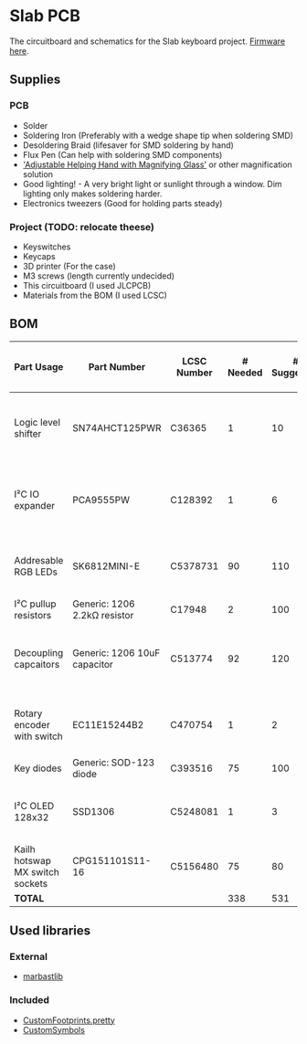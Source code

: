 # Slab PCB
The circuitboard and schematics for the Slab keyboard project. [Firmware here](https://github.com/headblockhead/slab-firmware).

## Supplies
### PCB
- Solder
- Soldering Iron (Preferably with a wedge shape tip when soldering SMD)
- Desoldering Braid (lifesaver for SMD soldering by hand)
- Flux Pen (Can help with soldering SMD components)
- ['Adjustable Helping Hand with Magnifying Glass'](https://www.amazon.co.uk/01902-Adjustable-Magnifying-Soldering-Alligator/dp/B000P42O3C?th=1) or other magnification solution
- Good lighting! - A very bright light or sunlight through a window. Dim lighting only makes soldering harder.
- Electronics tweezers (Good for holding parts steady)
### Project (TODO: relocate theese)
- Keyswitches
- Keycaps
- 3D printer (For the case)
- M3 screws (length currently undecided)
- This circuitboard (I used JLCPCB)
- Materials from the BOM (I used LCSC)

## BOM
| Part Usage | Part Number | LCSC Number | # Needed | # Suggested | Cost/Unit ($) | Cost/Total ($) | Relative soldering difficulty / 5 | Notes
|---|---|---|---|---|---|---|---|---|
|Logic level shifter|SN74AHCT125PWR|C36365|1|10|$0.1934|$1.93|4|Order more spares if new to SMD soldering|
|I²C IO expander|PCA9555PW|C128392|1|6|$1.1774|$7.06|5|Order more spares if new to SMD soldering|
|Addresable RGB LEDs|SK6812MINI-E|C5378731|90|110|$0.1276|$14.04|3|Easy to burn out if soldered too hot/rough|
|I²C pullup resistors|Generic: 1206 2.2kΩ resistor|C17948|2|100|$0.0028|$0.28|2||
|Decoupling capcaitors|Generic: 1206 10uF capacitor|C513774|92|120|$0.0248|$2.98|2|Careful: Easy to accidently order the wrong size|
|Rotary encoder with switch|EC11E15244B2|C470754|1|2|$1.7755|$3.55|1|Order more if you want - these are great!|
|Key diodes|Generic: SOD-123 diode|C393516|75|100|$0.0115|$1.15|3||
|I²C OLED 128x32|SSD1306|C5248081|1|3|$2.0128|$6.04|2|Useful in other projects + headers required.|
|Kailh hotswap MX switch sockets|CPG151101S11-16|C5156480|75|80|$0.1243|$7.94|1||
|**TOTAL**|||338|531||$44.97|||

## Used libraries
### External
- [marbastlib](https://github.com/ebastler/marbastlib)
### Included
- [CustomFootprints.pretty](CustomFootprints.pretty/)
- [CustomSymbols](CustomSymbols.kicad_sym)
